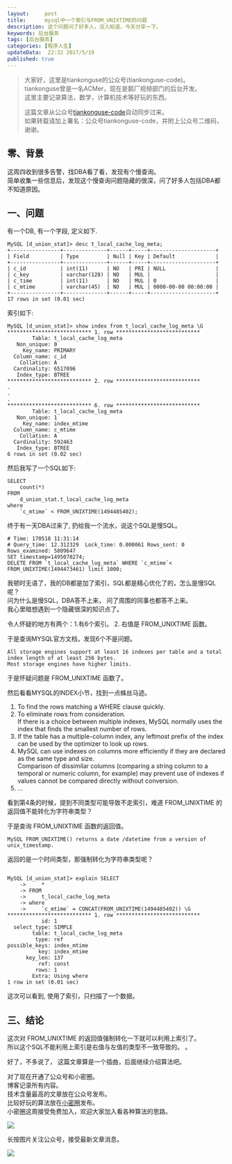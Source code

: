 ```yaml
---  
layout:     post  
title:      mysql中一个索引与FROM_UNIXTIME的问题
description: 这个问题问了好多人，没人知道，今天分享一下。  
keywords: 后台服务  
tags: [后台服务]  
categories: [程序人生]  
updateData:  22:32 2017/5/19
published: true  
---  
```

  
  
>   
> 大家好，这里是tiankonguse的公众号(tiankonguse-code)。    
> tiankonguse曾是一名ACMer，现在是鹅厂视频部门的后台开发。    
> 这里主要记录算法，数学，计算机技术等好玩的东西。   
>      
> 这篇文章从公众号[tiankonguse-code](http://mp.weixin.qq.com/s/kjuZuB6l80e49rP_cJEr_g)自动同步过来。    
> 如果转载请加上署名：公众号tiankonguse-code，并附上公众号二维码，谢谢。    
>    
  

## 零、背景

这周四收到很多告警，找DBA看了看，发现有个慢查询。  
简单收集一些信息后，发现这个慢查询问题隐藏的很深，问了好多人包括DBA都不知道原因。  


## 一、问题

有一个DB, 有一个字段, 定义如下.  

```
MySQL [d_union_stat]> desc t_local_cache_log_meta;
+----------------+--------------+------+-----+---------------------+
| Field          | Type         | Null | Key | Default             |
+----------------+--------------+------+-----+---------------------+
| c_id           | int(11)      | NO   | PRI | NULL                |
| c_key          | varchar(128) | NO   | MUL |                     |
| c_time         | int(11)      | NO   | MUL | 0                   |
| c_mtime        | varchar(45)  | NO   | MUL | 0000-00-00 00:00:00 |
+----------------+--------------+------+-----+---------------------+
17 rows in set (0.01 sec)
```

索引如下:  

```
MySQL [d_union_stat]> show index from t_local_cache_log_meta \G         
*************************** 1. row ***************************
        Table: t_local_cache_log_meta
   Non_unique: 0
     Key_name: PRIMARY
  Column_name: c_id
    Collation: A
  Cardinality: 6517096
   Index_type: BTREE
*************************** 2. row ***************************
.
.
.
*************************** 6. row ***************************
        Table: t_local_cache_log_meta
   Non_unique: 1
     Key_name: index_mtime
  Column_name: c_mtime
    Collation: A
  Cardinality: 592463
   Index_type: BTREE
6 rows in set (0.02 sec)
```

然后我写了一个SQL如下:  

```
SELECT 
    count(*)
FROM
    d_union_stat.t_local_cache_log_meta
where
    `c_mtime` < FROM_UNIXTIME(1494485402);
```

终于有一天DBA过来了, 扔给我一个流水，说这个SQL是慢SQL。  

```
# Time: 170518 11:31:14
# Query_time: 12.312329  Lock_time: 0.000061 Rows_sent: 0  Rows_examined: 5809647
SET timestamp=1495078274;
DELETE FROM `t_local_cache_log_meta` WHERE `c_mtime`< FROM_UNIXTIME(1494473461) limit 1000;
```

我顿时无语了，我的DB都是加了索引，SQL都是精心优化了的，怎么是慢SQL呢？  
问为什么是慢SQL，DBA答不上来， 问了周围的同事也都答不上来。  
我心里暗想遇到一个隐藏很深的知识点了。  

令人怀疑的地方有两个：1.有6个索引。 2. 右值是 FROM_UNIXTIME 函数。  


于是查询MYSQL官方文档，发现6个不是问题。  

```
All storage engines support at least 16 indexes per table and a total index length of at least 256 bytes.   
Most storage engines have higher limits.  
```

于是怀疑问题是 FROM_UNIXTIME 函数了。  

然后看看MYSQL的INDEX小节，找到一点蛛丝马迹。  


1. To find the rows matching a WHERE clause quickly.  
2. To eliminate rows from consideration.   
  If there is a choice between multiple indexes, MySQL normally uses the index that finds the smallest number of rows.  
3. If the table has a multiple-column index, any leftmost prefix of the index can be used by the optimizer to look up rows.   
4. MySQL can use indexes on columns more efficiently if they are declared as the same type and size.  
  Comparison of dissimilar columns (comparing a string column to a temporal or numeric column, for example) may prevent use of indexes if values cannot be compared directly without conversion.  
5. ...


看到第4条的时候，提到不同类型可能导致不走索引，难道 FROM_UNIXTIME 的返回值不能转化为字符串类型？  

于是查询 FROM_UNIXTIME 函数的返回值。  

```
MySQL FROM_UNIXTIME() returns a date /datetime from a version of unix_timestamp.   
```

返回的是一个时间类型，那强制转化为字符串类型呢？  

```

MySQL [d_union_stat]> explain SELECT 
    ->     *
    -> FROM
    ->     t_local_cache_log_meta
    -> where
    ->     `c_mtime` = CONCAT(FROM_UNIXTIME(1494485402)) \G
*************************** 1. row ***************************
           id: 1
  select_type: SIMPLE
        table: t_local_cache_log_meta
         type: ref
possible_keys: index_mtime
          key: index_mtime
      key_len: 137
          ref: const
         rows: 1
        Extra: Using where
1 row in set (0.01 sec)
```

这次可以看到, 使用了索引，只扫描了一个数据。  


## 三、结论


这次对 FROM_UNIXTIME 的返回值强制转化一下就可以利用上索引了。  
所以这个SQL不能利用上索引是右值与左值的类型不一致导致的。  。  


好了，不多说了， 这篇文章算是一个插曲，后面继续介绍算法吧。     


对了现在开通了公众号和小密圈。  
博客记录所有内容。  
技术含量最高的文章放在公众号发布。  
比较好玩的算法放在[小密圈](https://wx.xiaomiquan.com/mweb/views/joingroup/join_group.html?group_id=281548515451&secret=r0krqw9fw0at24vxjxo1uo4k0h4lfe47&extra=d67ce0c25ec91252b3af846a10154c9e9d4cb50c763fee178acd68cd2c2e09ee)发布。  
小密圈这周接受免费加入，欢迎大家加入看各种算法的思路。  

![](http://res.tiankonguse.com/images/suanfa_xiaomiquan.jpg)  
  
  
长按图片关注公众号，接受最新文章消息。   
  
![](http://res.tiankonguse.com/images/weixin-50cm.jpg)  
  
  
  